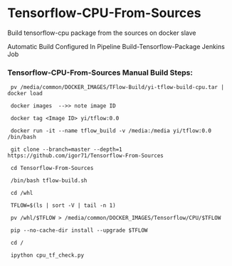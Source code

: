 # Tensorflow-CPU-From-Sources
Build tensorflow-cpu package from the sources on docker slave

Automatic Build Configured In Pipeline Build-Tensorflow-Package Jenkins Job

### Tensorflow-CPU-From-Sources Manual Build Steps:
```
 pv /media/common/DOCKER_IMAGES/TFlow-Build/yi-tflow-build-cpu.tar | docker load
 
 docker images  -->> note image ID
 
 docker tag <Image ID> yi/tflow:0.0
  
 docker run -it --name tflow_build -v /media:/media yi/tflow:0.0 /bin/bash 
 
 git clone --branch=master --depth=1 https://github.com/igor71/Tensorflow-From-Sources
 
 cd Tensorflow-From-Sources
 
 /bin/bash tflow-build.sh
 
 cd /whl
 
 TFLOW=$(ls | sort -V | tail -n 1)
 
 pv /whl/$TFLOW > /media/common/DOCKER_IMAGES/Tensorflow/CPU/$TFLOW
 
 pip --no-cache-dir install --upgrade $TFLOW
 
 cd /
 
 ipython cpu_tf_check.py
 ```
